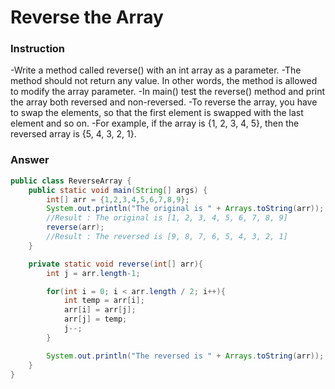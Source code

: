 # Reverse the Array

### Instruction
-Write a method called reverse() with an int array as a parameter.
-The method should not return any value. In other words, the method is allowed to modify the array parameter.
-In main() test the reverse() method and print the array both reversed and non-reversed.
-To reverse the array, you have to swap the elements, so that the first element is swapped with the last element and so on.
-For example, if the array is {1, 2, 3, 4, 5}, then the reversed array is {5, 4, 3, 2, 1}.


### Answer
```java
public class ReverseArray {
    public static void main(String[] args) {
        int[] arr = {1,2,3,4,5,6,7,8,9};
        System.out.println("The original is " + Arrays.toString(arr)); 
        //Result : The original is [1, 2, 3, 4, 5, 6, 7, 8, 9]
        reverse(arr);
        //Result : The reversed is [9, 8, 7, 6, 5, 4, 3, 2, 1]
    }

    private static void reverse(int[] arr){
        int j = arr.length-1;

        for(int i = 0; i < arr.length / 2; i++){
            int temp = arr[i];
            arr[i] = arr[j];
            arr[j] = temp;
            j--;
        }

        System.out.println("The reversed is " + Arrays.toString(arr));
    }
}
```
